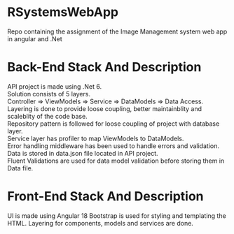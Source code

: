 # RSystemsWebApp
Repo containing the assignment of the Image Management system web app in angular and .Net

# Back-End Stack And Description
API project is made using .Net 6.  
Solution consists of 5 layers.  
Controller => ViewModels => Service => DataModels => Data Access.  
Layering is done to provide loose coupling, better maintainblity and scaleblity of the code base.  
Repository pattern is followed for loose coupling of project with database layer.  
Service layer has profiler to map ViewModels to DataModels.  
Error handling middleware has been used to handle errors and validation.  
Data is stored in data.json file located in API project.  
Fluent Validations are used for data model validation before storing them in Data file.  

# Front-End Stack And Description
UI is made using Angular 18
Bootstrap is used for styling and templating the HTML.
Layering for components, models and services are done.
